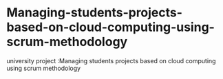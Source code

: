 # Managing-students-projects-based-on-cloud-computing-using-scrum-methodology
university project :Managing students projects based on cloud computing using scrum methodology
